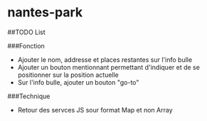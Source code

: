 # nantes-park

##TODO List

###Fonction
- Ajouter le nom, addresse et places restantes sur l'info bulle
- Ajouter un bouton mentionnant permettant d'indiquer et de se positionner sur la position actuelle
- Sur l'info bulle, ajouter un bouton "go-to"

###Technique
- Retour des servces JS sour format Map et non Array
